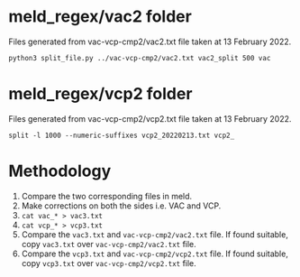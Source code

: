 # meld_regex/vac2 folder

Files generated from vac-vcp-cmp2/vac2.txt file taken at 13 February 2022.

`python3 split_file.py ../vac-vcp-cmp2/vac2.txt vac2_split 500 vac`

# meld_regex/vcp2 folder

Files generated from vac-vcp-cmp2/vcp2.txt file taken at 13 February 2022.

`split -l 1000 --numeric-suffixes vcp2_20220213.txt vcp2_`

# Methodology

1. Compare the two corresponding files in meld.
2. Make corrections on both the sides i.e. VAC and VCP.
3. `cat vac_* > vac3.txt`
4. `cat vcp_* > vcp3.txt`
5. Compare the `vac3.txt` and `vac-vcp-cmp2/vac2.txt` file. If found suitable, copy `vac3.txt` over `vac-vcp-cmp2/vac2.txt` file.
6. Compare the `vcp3.txt` and `vac-vcp-cmp2/vcp2.txt` file. If found suitable, copy `vcp3.txt` over `vac-vcp-cmp2/vcp2.txt` file.
